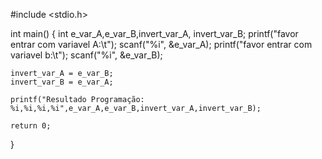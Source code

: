 #include <stdio.h> 

int main() 
{
	int e_var_A,e_var_B,invert_var_A, invert_var_B;
	printf("favor entrar com variavel A:\t");
	scanf("%i", &e_var_A);
	printf("favor entrar com variavel b:\t");
	scanf("%i", &e_var_B);

	invert_var_A = e_var_B;
	invert_var_B = e_var_A;

	printf("Resultado Programação: %i,%i,%i,%i",e_var_A,e_var_B,invert_var_A,invert_var_B);
	
    return 0;
}
